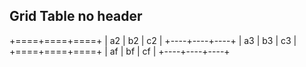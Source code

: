 ## Grid Table no header

+====+====+====+
| a2 | b2 | c2 |
+----+----+----+
| a3 | b3 | c3 |
+====+====+====+
| af | bf | cf |
+----+----+----+
